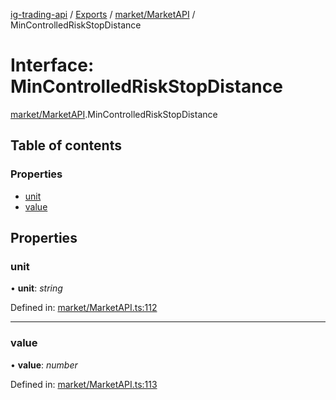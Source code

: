 [ig-trading-api](../README.md) / [Exports](../modules.md) / [market/MarketAPI](../modules/market_marketapi.md) / MinControlledRiskStopDistance

# Interface: MinControlledRiskStopDistance

[market/MarketAPI](../modules/market_marketapi.md).MinControlledRiskStopDistance

## Table of contents

### Properties

- [unit](market_marketapi.mincontrolledriskstopdistance.md#unit)
- [value](market_marketapi.mincontrolledriskstopdistance.md#value)

## Properties

### unit

• **unit**: _string_

Defined in: [market/MarketAPI.ts:112](https://github.com/bennycode/ig-trading-api/blob/a8e1c4a/src/market/MarketAPI.ts#L112)

---

### value

• **value**: _number_

Defined in: [market/MarketAPI.ts:113](https://github.com/bennycode/ig-trading-api/blob/a8e1c4a/src/market/MarketAPI.ts#L113)
